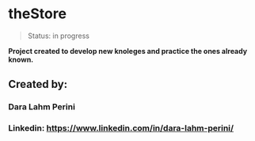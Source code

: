 # theStore

> Status: in progress

**Project created to develop new knoleges and practice the ones already known.**



## Created by:

### Dara Lahm Perini

### Linkedin: https://www.linkedin.com/in/dara-lahm-perini/
